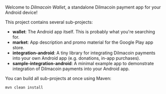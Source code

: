 Welcome to _Dilmacoin Wallet_, a standalone Dilmacoin payment app for your Android device!

This project contains several sub-projects:

 * __wallet__:
     The Android app itself. This is probably what you're searching for.
 * __market__:
     App description and promo material for the Google Play app store.
 * __integration-android__:
     A tiny library for integrating Dilmacoin payments into your own Android app
     (e.g. donations, in-app purchases).
 * __sample-integration-android__:
     A minimal example app to demonstrate integration of Dilmacoin payments into
     your Android app.

You can build all sub-projects at once using Maven:

`mvn clean install`
